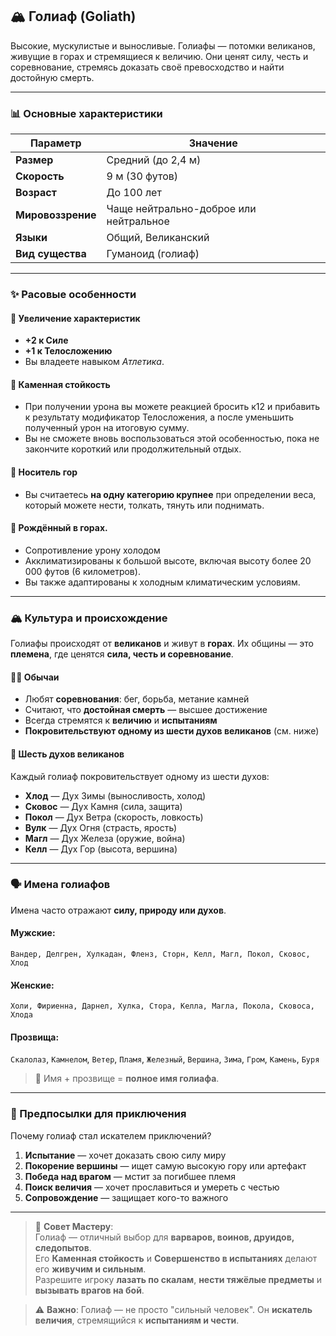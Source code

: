 ## 🏔️ Голиаф (Goliath)

Высокие, мускулистые и выносливые. Голиафы — потомки великанов, живущие в горах и стремящиеся к величию. Они ценят силу, честь и соревнование, стремясь доказать своё превосходство и найти достойную смерть.


---

### 📊 Основные характеристики

| Параметр | Значение |
|---------|--------|
| **Размер** | Средний (до 2,4 м) |
| **Скорость** | 9 м (30 футов) |
| **Возраст** | До 100 лет |
| **Мировоззрение** | Чаще нейтрально-доброе или нейтральное |
| **Языки** | Общий, Великанский |
| **Вид существа** | Гуманоид (голиаф) |

---

### ✨ Расовые особенности

#### 🧬 Увеличение характеристик
- **+2 к Силе**
- **+1 к Телосложению**
- Вы владеете навыком *Атлетика*.


#### 🧱 Каменная стойкость
- При получении урона вы можете реакцией бросить к12 и прибавить к результату модификатор Телосложения, а после уменьшить полученный урон на итоговую сумму.
- Вы не сможете вновь воспользоваться этой особенностью, пока не закончите короткий или продолжительный отдых.

#### 🗽 Носитель гор
- Вы считаетесь **на одну категорию крупнее** при определении веса, который можете нести, толкать, тянуть или поднимать.

#### 💪 Рождённый в горах.
- Сопротивление урону холодом
- Акклиматизированы к большой высоте, включая высоту более 20 000 футов (6 километров).
- Вы также адаптированы к холодным климатическим условиям.

---

### 🏔️ Культура и происхождение

Голиафы происходят от **великанов** и живут в **горах**. Их общины — это **племена**, где ценятся **сила, честь и соревнование**.

#### 🧗‍♂️ Обычаи
- Любят **соревнования**: бег, борьба, метание камней
- Считают, что **достойная смерть** — высшее достижение
- Всегда стремятся к **величию** и **испытаниям**
- **Покровительствуют одному из шести духов великанов** (см. ниже)

#### 🗿 Шесть духов великанов
Каждый голиаф покровительствует одному из шести духов:
- **Хлод** — Дух Зимы (выносливость, холод)
- **Сковос** — Дух Камня (сила, защита)
- **Покол** — Дух Ветра (скорость, ловкость)
- **Вулк** — Дух Огня (страсть, ярость)
- **Магл** — Дух Железа (оружие, война)
- **Келл** — Дух Гор (высота, вершина)

---

### 🗣️ Имена голиафов

Имена часто отражают **силу, природу или духов**.

#### Мужские:
`Вандер, Делгрен, Хулкадан, Фленз, Сторн, Келл, Магл, Покол, Сковос, Хлод`

#### Женские:
`Холи, Фириенна, Дарнел, Хулка, Стора, Келла, Магла, Покола, Сковоса, Хлода`

#### Прозвища:
`Скалолаз`, `Камнелом`, `Ветер`, `Пламя`, `Железный`, `Вершина`, `Зима`, `Гром`, `Камень`, `Буря`

> 📌 Имя + прозвище = **полное имя голиафа**.

---

### 🎯 Предпосылки для приключения

Почему голиаф стал искателем приключений?

1. **Испытание** — хочет доказать свою силу миру
2. **Покорение вершины** — ищет самую высокую гору или артефакт
3. **Победа над врагом** — мстит за погибшее племя
4. **Поиск величия** — хочет прославиться и умереть с честью
5. **Сопровождение** — защищает кого-то важного

---

> 📌 **Совет Мастеру**:  
> Голиаф — отличный выбор для **варваров, воинов, друидов, следопытов**.  
> Его **Каменная стойкость** и **Совершенство в испытаниях** делают его **живучим и сильным**.  
> Разрешите игроку **лазать по скалам**, **нести тяжёлые предметы** и **вызывать врагов на бой**.

> ⚠️ **Важно**: Голиаф — не просто "сильный человек". Он **искатель величия**, стремящийся к **испытаниям и чести**.
